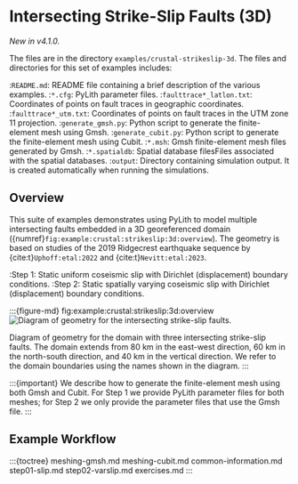 # Intersecting Strike-Slip Faults (3D)

*New in v4.1.0.*

The files are in the directory `examples/crustal-strikeslip-3d`.
The files and directories for this set of examples includes:

:`README.md`: README file containing a brief description of the various examples.
:`*.cfg`: PyLith parameter files.
:`faulttrace*_latlon.txt`: Coordinates of points on fault traces in geographic coordinates.
:`faulttrace*_utm.txt`: Coordinates of points on fault traces in the UTM zone 11 projection.
:`generate_gmsh.py`: Python script to generate the finite-element mesh using Gmsh.
:`generate_cubit.py`: Python script to generate the finite-element mesh using Cubit.
:`*.msh`: Gmsh finite-element mesh files generated by Gmsh.
:`*.spatialdb`: Spatial database filesFiles associated with the spatial databases.
:`output`: Directory containing simulation output. It is created automatically when running the simulations.

## Overview

This suite of examples demonstrates using PyLith to model multiple intersecting faults embedded in a 3D georeferenced domain ({numref}`fig:example:crustal:strikeslip:3d:overview`).
The geometry is based on studies of the 2019 Ridgecrest earthquake sequence by {cite:t}`Uphoff:etal:2022` and {cite:t}`Nevitt:etal:2023`.

:Step 1: Static uniform coseismic slip with Dirichlet (displacement) boundary conditions.
:Step 2: Static spatially varying coseismic slip with Dirichlet (displacement) boundary conditions.

:::{figure-md} fig:example:crustal:strikeslip:3d:overview
<img src="figs/geometry.*" alt="Diagram of geometry for the intersecting strike-slip faults." scale="50%"/>

Diagram of geometry for the domain with three intersecting strike-slip faults.
The domain extends from 80 km in the east-west direction, 60 km in the north-south direction, and 40 km in the vertical direction.
We refer to the domain boundaries using the names shown in the diagram.
:::

:::{important}
We describe how to generate the finite-element mesh using both Gmsh and Cubit.
For Step 1 we provide PyLith parameter files for both meshes; for Step 2 we only provide the parameter files that use the Gmsh file.
:::

## Example Workflow

:::{toctree}
meshing-gmsh.md
meshing-cubit.md
common-information.md
step01-slip.md
step02-varslip.md
exercises.md
:::
